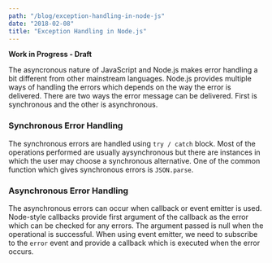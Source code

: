 ```yaml
---
path: "/blog/exception-handling-in-node-js"
date: "2018-02-08"
title: "Exception Handling in Node.js"
---
```


**Work in Progress - Draft**

The asyncronous nature of JavaScript and Node.js makes error handling a bit different from other mainstream languages. Node.js provides multiple ways of handling the errors which depends on the way the error is delivered. There are two ways the error message can be delivered. First is synchronous and the other is asynchronous.

### Synchronous Error Handling
The synchronous errors are handled using `try / catch` block. Most of the operations performed are usually aysynchronous but there are instances in which the user may choose a synchronous alternative. One of the common function which gives synchronous errors is `JSON.parse`.

### Asynchronous Error Handling
The asynchronous errors can occur when callback or event emitter is used. Node-style callbacks provide first argument of the callback as the error which can be checked for any errors. The argument passed is null when the operational is successful. When using event emitter, we need to subscribe to the `error` event and provide a callback which is executed when the error occurs.